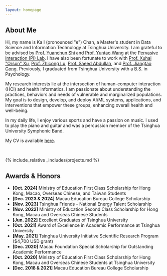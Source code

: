 ```yaml
---
layout: homepage
---
```


## About Me 

Hi, my name is Ka I (pronounced "e") Chan, a Master's student in Data Science and Information Technology at Tsinghua University. I am grateful to be advised by 
<a href="https://scholar.google.com/citations?user=TZm3-pwAAAAJ&hl=en" target="_blank">Prof. Yuanchun Shi</a> and 
<a href="https://pi.cs.tsinghua.edu.cn/lab/people/YuntaoWang/en/" target="_blank">Prof. Yuntao Wang</a> at the 
<a href="https://pi.cs.tsinghua.edu.cn/" target="_blank">Pervasive Interaction (PI) Lab</a>. 
I have also been fortunate to work with 
<a href="https://orsonxu.com/" target="_blank">Prof. Xuhai "Orson" Xu</a>, 
<a href="https://www.cs.cityu.edu.hk/~zhiconlu/" target="_blank">Prof. Zhicong Lu</a>, 
<a href="https://saeedabdullah.com/" target="_blank">Prof. Saeed Abdullah</a>, and 
<a href="https://air.tsinghua.edu.cn/en/info/1046/1477.htm" target="_blank">Prof. Jiangtao Gong</a>. 
Previously, I graduated from Tsinghua University with a B.S. in Psychology.

My research interests lie at the intersection of human-computer interaction (HCI) and health informatics. I am passionate about understanding the practices, behaviors and needs of vulnerable and marginalized populations. My goal is to design, develop, and deploy AI/ML systems, applications, and interventions that empower these groups, enhancing overall health and well-being. 

In my daily life, I enjoy various sports and have a passion on music. I used to play the piano and guitar and was a percussion member of the Tsinghua University Symphonic Band. 

My CV is available <a href="assets/files/KaIChan_CV.pdf" target="_blank">here</a>. 
<!-- <div style="color: #8B0000;">🫡 I am actively looking for HCI PhD positions for Fall 2025, please feel free to reach out!</div> -->
<br>


{% include_relative _includes/projects.md %}


## Awards & Honors
- **[Oct. 2024]** Ministry of Education First Class Scholarship for Hong Kong, Macao, Overseas Chinese, and Taiwan Students
- **[Dec. 2023 & 2024]** Macau Education Bureau College Scholarship
- **[Nov. 2023]** Tsinghua Friends - National Energy Talent Scholarship
- **[Nov. 2022]** Ministry of Education Second Class Scholarship for Hong Kong, Macau and Overseas Chinese Students
- **[Jun. 2022]** Excellent Graduates of Tsinghua University
- **[Oct. 2021]** Award of Excellence in Academic Performance at Tsinghua University
- **[May. 2021]** Tsinghua University Initiative Scientific Research Program ($4,700 USD grant)
- **[Dec. 2020]** Macau Foundation Special Scholarship for Outstanding Academic Performance
- **[Oct. 2020]** Ministry of Education First Class Scholarship for Hong Kong, Macau and Overseas Chinese Students at Tsinghua University
- **[Dec. 2018 & 2021]** Macau Education Bureau College Scholarship